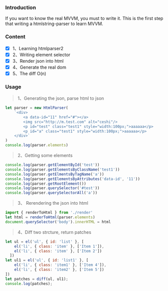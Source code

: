 ### Introduction

If you want to know the real MVVM, you must to write it.
This is the first step that writing a htmlstring-parser to learn MVVM. 

### Content

-   [x] 1、Learning htmlparser2
-   [x] 2、Writing element selector 
-   [x] 3、Render json into html
-   [x] 4、Generate the real dom
-   [x] 5、The diff  O(n)

### Usage

>1、Generating the json, parse html to json

```js
let parser = new HtmlParser(
    `<div>
        <a data-id="11" href="#"></a>
        <img src="http://m.test.com" alt="ceshi"/>
        <p id="test" class="test1" style="width:100px;">aaaaaa</p>
        <p id="a" class="test1" style="width:100px;">aaaaaa</p>
    </div>`
)
console.log(parser.elements)
```

>2、Getting some elements

```js
console.log(parser.getElementById('test'))
console.log(parser.getElementsByClassName('test1'))
console.log(parser.getElmentsByTagName('a'))
console.log(parser.getElementsByAttributes('data-id', '11'))
console.log(parser.getRootElement())
console.log(parser.querySelector('#test'))
console.log(parser.querySelectorAll('a'))
```

>3、 Rerendering the json into html

```js
import { renderToHtml } from './render'
let html = renderToHtml(parser.elements)
document.querySelector('body').innerHTML = html
```

>4、Diff two strcture, return patches

```js
let ul = el('ul', { id: 'list' }, [
    el('li', { class: 'item' }, ['Item 1']),
    el('li', { class: 'item' }, ['Item 2'])
  ])
let ul1 = el('ul', { id: 'list1' }, [
    el('li', { class: 'item1' }, ['Item 4']),
    el('li', { class: 'item2' }, ['Item 5'])
])
let patches = diff(ul, ul1);
console.log(patches);
```
